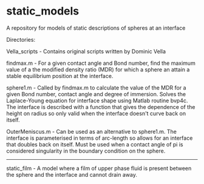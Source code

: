 # static_models
A repository for models of static descriptions of spheres at an interface

Directories:

Vella_scripts - Contains original scripts written by Dominic Vella

findmax.m - For a given contact angle and Bond number, find the maximum value of a the modified density ratio (MDR) for which a sphere an attain a stable equilibrium position at the interface.

sphere1.m - Called by findmax.m to calculate the value of the MDR for a given Bond number, contact angle and degree of immersion. Solves the Laplace-Young equation for interface shape using Matlab routine bvp4c. The interface is described with a function that gives the dependence of the height on radius so only valid when the interface doesn't curve back on itself.

OuterMeniscus.m - Can be used as an alternative to sphere1.m. The interface is parameterised in terms of arc-length so allows for an interface that doubles back on itself. Must be used when a contact angle of pi is considered singularity in the boundary condition on the sphere.

---------------------------------------------------------------------------------------------------------------------------------------

static_film - A model where a film of upper phase fluid is present between the sphere and the interface and cannot drain away.